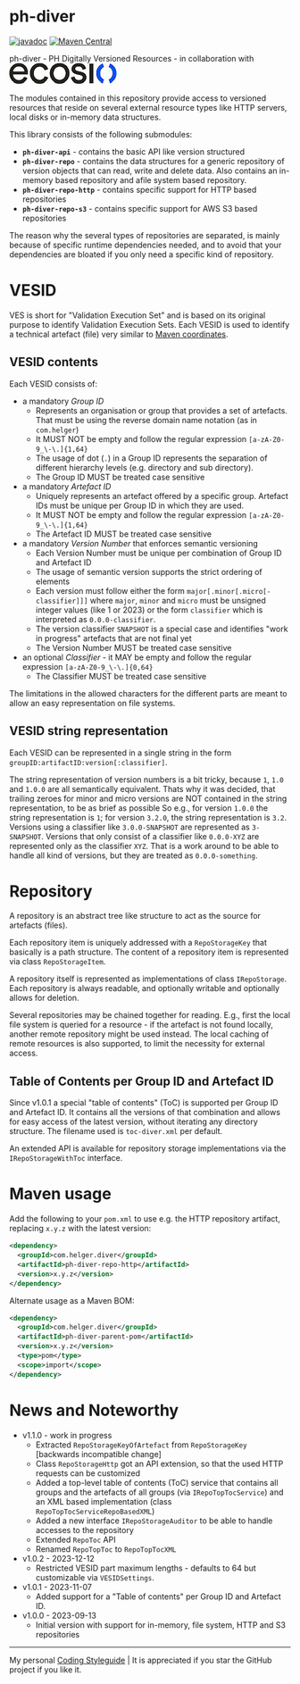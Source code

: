 # ph-diver

[![javadoc](https://javadoc.io/badge2/com.helger.diver/ph-diver-api/javadoc.svg)](https://javadoc.io/doc/com.helger.diver/ph-diver-api)
[![Maven Central](https://maven-badges.herokuapp.com/maven-central/com.helger.diver/ph-diver-api/badge.svg)](https://maven-badges.herokuapp.com/maven-central/com.helger.diver/ph-diver-api) 

ph-diver - PH Digitally Versioned Resources - in collaboration with [![ecosio Logo](https://raw.githubusercontent.com/phax/ph-diver/main/docs/ecosio-logo-rgb_black_blue_xs.jpg)](https://www.ecosio.com)

The modules contained in this repository provide access to versioned resources that reside on several 
  external resource types like HTTP servers, local disks or in-memory data structures.

This library consists of the following submodules:
* **`ph-diver-api`** - contains the basic API like version structured
* **`ph-diver-repo`** - contains the data structures for a generic repository of version objects that can read, write and delete data. Also contains an in-memory based repository and afile system based repository.
* **`ph-diver-repo-http`** - contains specific support for HTTP based repositories
* **`ph-diver-repo-s3`** - contains specific support for AWS S3 based repositories

The reason why the several types of repositories are separated, is mainly because of specific runtime dependencies needed, and to 
  avoid that your dependencies are bloated if you only need a specific kind of repository.

# VESID

VES is short for "Validation Execution Set" and is based on its original purpose to identify Validation Execution Sets.
Each VESID is used to identify a technical artefact (file) very similar to [Maven coordinates](https://maven.apache.org/pom.html#Maven_Coordinates). 

## VESID contents

Each VESID consists of:
* a mandatory *Group ID* 
    * Represents an organisation or group that provides a set of artefacts. That must be using the reverse domain name notation (as in `com.helger`)
    * It MUST NOT be empty and follow the regular expression `[a-zA-Z0-9_\-\.]{1,64}`
    * The usage of dot (`.`) in a Group ID represents the separation of different hierarchy levels (e.g. directory and sub directory).
    * The Group ID MUST be treated case sensitive
* a mandatory *Artefact ID*
    * Uniquely represents an artefact offered by a specific group. Artefact IDs must be unique per Group ID in which they are used. 
    * It MUST NOT be empty and follow the regular expression `[a-zA-Z0-9_\-\.]{1,64}`
    * The Artefact ID MUST be treated case sensitive
* a mandatory *Version Number* that enforces semantic versioning
    * Each Version Number must be unique per combination of Group ID and Artefact ID
    * The usage of semantic version supports the strict ordering of elements
    * Each version must follow either the form `major[.minor[.micro[-classifier]]]` where `major`, `minor` and `micro` must be unsigned integer values (like 1 or 2023) or the form `classifier` which is interpreted as `0.0.0-classifier`.
    * The version classifier `SNAPSHOT` is a special case and identifies "work in progress" artefacts that are not final yet
    * The Version Number MUST be treated case sensitive
* an optional *Classifier* - it MAY be empty and follow the regular expression `[a-zA-Z0-9_\-\.]{0,64}`
    * The Classifier MUST be treated case sensitive

The limitations in the allowed characters for the different parts are meant to allow an easy representation on file systems. 

## VESID string representation

Each VESID can be represented in a single string in the form `groupID:artifactID:version[:classifier]`.

The string representation of version numbers is a bit tricky, because `1`, `1.0` and `1.0.0` are all semantically equivalent.
  Thats why it was decided, that trailing zeroes for minor and micro versions are NOT contained in the string representation, to be as brief as possible
  So e.g., for version `1.0.0` the string representation is `1`; for version `3.2.0`, the string representation is `3.2`.
  Versions using a classifier like `3.0.0-SNAPSHOT` are represented as `3-SNAPSHOT`.
  Versions that only consist of a classifier like `0.0.0-XYZ` are represented only as the classifier `XYZ`.
  That is a work around to be able to handle all kind of versions, but they are treated as `0.0.0-something`. 

# Repository

A repository is an abstract tree like structure to act as the source for artefacts (files).

Each repository item is uniquely addressed with a `RepoStorageKey` that basically is a path structure.
The content of a repository item is represented via class `RepoStorageItem`.

A repository itself is represented as implementations of class `IRepoStorage`.
Each repository is always readable, and optionally writable and optionally allows for deletion.

Several repositories may be chained together for reading.
  E.g., first the local file system is queried for a resource - if the artefact is not found locally, another remote repository might be used instead.
  The local caching of remote resources is also supported, to limit the necessity for external access.
  
## Table of Contents per Group ID and Artefact ID

Since v1.0.1 a special "table of contents" (ToC) is supported per Group ID and Artefact ID.
It contains all the versions of that combination and allows for easy access of the latest version, without iterating any directory structure.
The filename used is `toc-diver.xml` per default.

An extended API is available for repository storage implementations via the `IRepoStorageWithToc` interface. 

# Maven usage

Add the following to your `pom.xml` to use e.g. the HTTP repository artifact, replacing `x.y.z` with the latest version:

```xml
<dependency>
  <groupId>com.helger.diver</groupId>
  <artifactId>ph-diver-repo-http</artifactId>
  <version>x.y.z</version>
</dependency>
```

Alternate usage as a Maven BOM:

```xml
<dependency>
  <groupId>com.helger.diver</groupId>
  <artifactId>ph-diver-parent-pom</artifactId>
  <version>x.y.z</version>
  <type>pom</type>
  <scope>import</scope>
</dependency>
```

# News and Noteworthy

* v1.1.0 - work in progress
    * Extracted `RepoStorageKeyOfArtefact` from `RepoStorageKey` [backwards incompatible change]
    * Class `RepoStorageHttp` got an API extension, so that the used HTTP requests can be customized
    * Added a top-level table of contents (ToC) service that contains all groups and the artefacts of all groups (via `IRepoTopTocService`) and an XML based implementation (class `RepoTopTocServiceRepoBasedXML`)
    * Added a new interface `IRepoStorageAuditor` to be able to handle accesses to the repository 
    * Extended `RepoToc` API
    * Renamed `RepoTopToc` to `RepoTopTocXML`
* v1.0.2 - 2023-12-12
    * Restricted VESID part maximum lengths - defaults to 64 but customizable via `VESIDSettings`.
* v1.0.1 - 2023-11-07
    * Added support for a "Table of contents" per Group ID and Artefact ID.
* v1.0.0 - 2023-09-13
    * Initial version with support for in-memory, file system, HTTP and S3 repositories

---

My personal [Coding Styleguide](https://github.com/phax/meta/blob/master/CodingStyleguide.md) |
It is appreciated if you star the GitHub project if you like it.